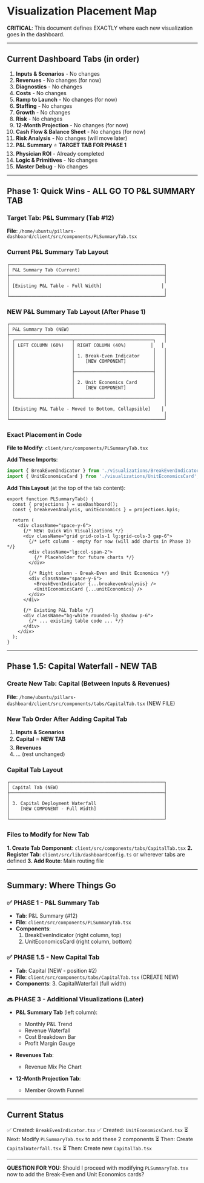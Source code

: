 # Visualization Placement Map
**CRITICAL**: This document defines EXACTLY where each new visualization goes in the dashboard.

---

## Current Dashboard Tabs (in order)

1. **Inputs & Scenarios** - No changes
2. **Revenues** - No changes (for now)
3. **Diagnostics** - No changes
4. **Costs** - No changes
5. **Ramp to Launch** - No changes (for now)
6. **Staffing** - No changes
7. **Growth** - No changes
8. **Risk** - No changes
9. **12-Month Projection** - No changes (for now)
10. **Cash Flow & Balance Sheet** - No changes (for now)
11. **Risk Analysis** - No changes (will move later)
12. **P&L Summary** ⭐ **TARGET TAB FOR PHASE 1**
13. **Physician ROI** - Already completed
14. **Logic & Primitives** - No changes
15. **Master Debug** - No changes

---

## Phase 1: Quick Wins - ALL GO TO P&L SUMMARY TAB

### Target Tab: **P&L Summary** (Tab #12)
**File**: `/home/ubuntu/pillars-dashboard/client/src/components/PLSummaryTab.tsx`

### Current P&L Summary Tab Layout
```
┌─────────────────────────────────────────────────────────┐
│ P&L Summary Tab (Current)                               │
├─────────────────────────────────────────────────────────┤
│                                                         │
│ [Existing P&L Table - Full Width]                      │
│                                                         │
└─────────────────────────────────────────────────────────┘
```

### NEW P&L Summary Tab Layout (After Phase 1)
```
┌─────────────────────────────────────────────────────────┐
│ P&L Summary Tab (NEW)                                   │
├─────────────────────────────────────────────────────────┤
│ ┌─────────────────────┬─────────────────────────────┐   │
│ │ LEFT COLUMN (60%)   │ RIGHT COLUMN (40%)         │   │
│ │                     │                             │   │
│ │                     │ 1. Break-Even Indicator     │   │
│ │                     │    [NEW COMPONENT]          │   │
│ │                     │                             │   │
│ │                     ├─────────────────────────────┤   │
│ │                     │                             │   │
│ │                     │ 2. Unit Economics Card      │   │
│ │                     │    [NEW COMPONENT]          │   │
│ │                     │                             │   │
│ └─────────────────────┴─────────────────────────────┘   │
│                                                         │
│ [Existing P&L Table - Moved to Bottom, Collapsible]    │
│                                                         │
└─────────────────────────────────────────────────────────┘
```

### Exact Placement in Code

**File to Modify**: `client/src/components/PLSummaryTab.tsx`

**Add These Imports**:
```typescript
import { BreakEvenIndicator } from './visualizations/BreakEvenIndicator';
import { UnitEconomicsCard } from './visualizations/UnitEconomicsCard';
```

**Add This Layout** (at the top of the tab content):
```tsx
export function PLSummaryTab() {
  const { projections } = useDashboard();
  const { breakevenAnalysis, unitEconomics } = projections.kpis;
  
  return (
    <div className="space-y-6">
      {/* NEW: Quick Win Visualizations */}
      <div className="grid grid-cols-1 lg:grid-cols-3 gap-6">
        {/* Left column - empty for now (will add charts in Phase 3) */}
        <div className="lg:col-span-2">
          {/* Placeholder for future charts */}
        </div>
        
        {/* Right column - Break-Even and Unit Economics */}
        <div className="space-y-6">
          <BreakEvenIndicator {...breakevenAnalysis} />
          <UnitEconomicsCard {...unitEconomics} />
        </div>
      </div>
      
      {/* Existing P&L Table */}
      <div className="bg-white rounded-lg shadow p-6">
        {/* ... existing table code ... */}
      </div>
    </div>
  );
}
```

---

## Phase 1.5: Capital Waterfall - NEW TAB

### Create New Tab: **Capital** (Between Inputs & Revenues)
**File**: `/home/ubuntu/pillars-dashboard/client/src/components/tabs/CapitalTab.tsx` (NEW FILE)

### New Tab Order After Adding Capital Tab
1. **Inputs & Scenarios**
2. **Capital** ⭐ **NEW TAB**
3. **Revenues**
4. ... (rest unchanged)

### Capital Tab Layout
```
┌─────────────────────────────────────────────────────────┐
│ Capital Tab (NEW)                                       │
├─────────────────────────────────────────────────────────┤
│                                                         │
│ 3. Capital Deployment Waterfall                         │
│    [NEW COMPONENT - Full Width]                         │
│                                                         │
└─────────────────────────────────────────────────────────┘
```

### Files to Modify for New Tab

**1. Create Tab Component**: `client/src/components/tabs/CapitalTab.tsx`
**2. Register Tab**: `client/src/lib/dashboardConfig.ts` or wherever tabs are defined
**3. Add Route**: Main routing file

---

## Summary: Where Things Go

### ✅ PHASE 1 - P&L Summary Tab
- **Tab**: P&L Summary (#12)
- **File**: `client/src/components/PLSummaryTab.tsx`
- **Components**:
  1. BreakEvenIndicator (right column, top)
  2. UnitEconomicsCard (right column, bottom)

### ✅ PHASE 1.5 - New Capital Tab
- **Tab**: Capital (NEW - position #2)
- **File**: `client/src/components/tabs/CapitalTab.tsx` (CREATE NEW)
- **Components**:
  3. CapitalWaterfall (full width)

### 🔜 PHASE 3 - Additional Visualizations (Later)
- **P&L Summary Tab** (left column):
  - Monthly P&L Trend
  - Revenue Waterfall
  - Cost Breakdown Bar
  - Profit Margin Gauge

- **Revenues Tab**:
  - Revenue Mix Pie Chart

- **12-Month Projection Tab**:
  - Member Growth Funnel

---

## Current Status

✅ Created: `BreakEvenIndicator.tsx`
✅ Created: `UnitEconomicsCard.tsx`
⏳ Next: Modify `PLSummaryTab.tsx` to add these 2 components
⏳ Then: Create `CapitalWaterfall.tsx`
⏳ Then: Create new `CapitalTab.tsx`

---

**QUESTION FOR YOU**: Should I proceed with modifying `PLSummaryTab.tsx` now to add the Break-Even and Unit Economics cards?

